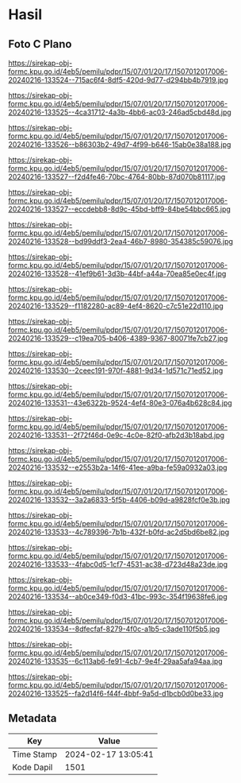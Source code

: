 # Hasil

## Foto C Plano

https://sirekap-obj-formc.kpu.go.id/4eb5/pemilu/pdpr/15/07/01/20/17/1507012017006-20240216-133524--715ac6f4-8df5-420d-9d77-d294bb4b7919.jpg

https://sirekap-obj-formc.kpu.go.id/4eb5/pemilu/pdpr/15/07/01/20/17/1507012017006-20240216-133525--4ca31712-4a3b-4bb6-ac03-246ad5cbd48d.jpg

https://sirekap-obj-formc.kpu.go.id/4eb5/pemilu/pdpr/15/07/01/20/17/1507012017006-20240216-133526--b86303b2-49d7-4f99-b646-15ab0e38a188.jpg

https://sirekap-obj-formc.kpu.go.id/4eb5/pemilu/pdpr/15/07/01/20/17/1507012017006-20240216-133527--f2d4fe46-70bc-4764-80bb-87d070b81117.jpg

https://sirekap-obj-formc.kpu.go.id/4eb5/pemilu/pdpr/15/07/01/20/17/1507012017006-20240216-133527--eccdebb8-8d9c-45bd-bff9-84be54bbc665.jpg

https://sirekap-obj-formc.kpu.go.id/4eb5/pemilu/pdpr/15/07/01/20/17/1507012017006-20240216-133528--bd99ddf3-2ea4-46b7-8980-354385c59076.jpg

https://sirekap-obj-formc.kpu.go.id/4eb5/pemilu/pdpr/15/07/01/20/17/1507012017006-20240216-133528--41ef9b61-3d3b-44bf-a44a-70ea85e0ec4f.jpg

https://sirekap-obj-formc.kpu.go.id/4eb5/pemilu/pdpr/15/07/01/20/17/1507012017006-20240216-133529--f1182280-ac89-4ef4-8620-c7c51e22d110.jpg

https://sirekap-obj-formc.kpu.go.id/4eb5/pemilu/pdpr/15/07/01/20/17/1507012017006-20240216-133529--c19ea705-b406-4389-9367-80071fe7cb27.jpg

https://sirekap-obj-formc.kpu.go.id/4eb5/pemilu/pdpr/15/07/01/20/17/1507012017006-20240216-133530--2ceec191-970f-4881-9d34-1d571c71ed52.jpg

https://sirekap-obj-formc.kpu.go.id/4eb5/pemilu/pdpr/15/07/01/20/17/1507012017006-20240216-133531--43e6322b-9524-4ef4-80e3-076a4b628c84.jpg

https://sirekap-obj-formc.kpu.go.id/4eb5/pemilu/pdpr/15/07/01/20/17/1507012017006-20240216-133531--2f72f46d-0e9c-4c0e-82f0-afb2d3b18abd.jpg

https://sirekap-obj-formc.kpu.go.id/4eb5/pemilu/pdpr/15/07/01/20/17/1507012017006-20240216-133532--e2553b2a-14f6-41ee-a9ba-fe59a0932a03.jpg

https://sirekap-obj-formc.kpu.go.id/4eb5/pemilu/pdpr/15/07/01/20/17/1507012017006-20240216-133532--3a2a6833-5f5b-4406-b09d-a9828fcf0e3b.jpg

https://sirekap-obj-formc.kpu.go.id/4eb5/pemilu/pdpr/15/07/01/20/17/1507012017006-20240216-133533--4c789396-7b1b-432f-b0fd-ac2d5bd6be82.jpg

https://sirekap-obj-formc.kpu.go.id/4eb5/pemilu/pdpr/15/07/01/20/17/1507012017006-20240216-133533--4fabc0d5-1cf7-4531-ac38-d723d48a23de.jpg

https://sirekap-obj-formc.kpu.go.id/4eb5/pemilu/pdpr/15/07/01/20/17/1507012017006-20240216-133534--ab0ce349-f0d3-41bc-993c-354f19638fe6.jpg

https://sirekap-obj-formc.kpu.go.id/4eb5/pemilu/pdpr/15/07/01/20/17/1507012017006-20240216-133534--8dfecfaf-8279-4f0c-a1b5-c3ade110f5b5.jpg

https://sirekap-obj-formc.kpu.go.id/4eb5/pemilu/pdpr/15/07/01/20/17/1507012017006-20240216-133535--6c113ab6-fe91-4cb7-9e4f-29aa5afa94aa.jpg

https://sirekap-obj-formc.kpu.go.id/4eb5/pemilu/pdpr/15/07/01/20/17/1507012017006-20240216-133525--fa2d14f6-f44f-4bbf-9a5d-d1bcb0d0be33.jpg


## Metadata

| Key        | Value               |
| ---------- | ------------------- |
| Time Stamp | 2024-02-17 13:05:41 |
| Kode Dapil | 1501                |



